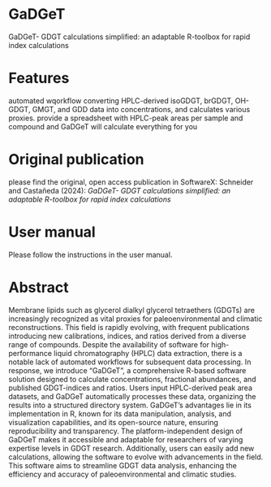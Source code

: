 # GaDGeT
 GaDGeT- GDGT calculations simplified: an adaptable R-toolbox for rapid index calculations

 # Features
 automated wqorkflow converting HPLC-derived isoGDGT, brGDGT, OH-GDGT, GMGT, and GDD data into concentrations, and calculates various proxies.
 provide a spreadsheet with HPLC-peak areas per sample and compound and GaDGeT will calculate everything for you

 # Original publication
 please find the original, open access publication in SoftwareX: Schneider and Castañeda (2024): *GaDGeT- GDGT calculations simplified: an adaptable R-toolbox for rapid index calculations*
 # User manual
 Please follow the instructions in the user manual.

 # Abstract
 Membrane lipids such as glycerol dialkyl glycerol tetraethers (GDGTs) are increasingly recognized as vital proxies for paleoenvironmental and climatic reconstructions. This field is rapidly evolving, with frequent publications introducing new calibrations, indices, and ratios derived from a diverse range of compounds. Despite the availability of software for high-performance liquid chromatography (HPLC) data extraction, there is a notable lack of automated workflows for subsequent data processing. In response, we introduce “GaDGeT”, a comprehensive R-based software solution designed to calculate concentrations, fractional abundances, and published GDGT-indices and ratios. Users input HPLC-derived peak area datasets, and GaDGeT automatically processes these data, organizing the results into a structured directory system. GaDGeT’s advantages lie in its implementation in R, known for its data manipulation, analysis, and visualization capabilities, and its open-source nature, ensuring reproducibility and transparency. The platform-independent design of GaDGeT makes it accessible and adaptable for researchers of varying expertise levels in GDGT research. Additionally, users can easily add new calculations, allowing the software to evolve with advancements in the field. This software aims to streamline GDGT data analysis, enhancing the efficiency and accuracy of paleoenvironmental and climatic studies.
